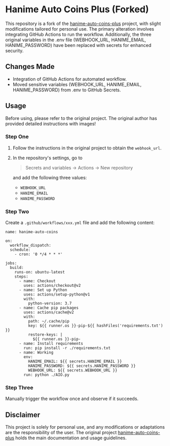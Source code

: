 # Hanime Auto Coins Plus (Forked)

This repository is a fork of the [hanime-auto-coins-plus](https://github.com/zip6como/hanime-auto-coins-plus) project, with slight modifications tailored for personal use. The primary alteration involves integrating GitHub Actions to run the workflow. Additionally, the three original variables in the .env file (WEBHOOK_URL, HANIME_EMAIL, HANIME_PASSWORD) have been replaced with secrets for enhanced security.

## Changes Made

- Integration of GitHub Actions for automated workflow.
- Moved sensitive variables (WEBHOOK_URL, HANIME_EMAIL, HANIME_PASSWORD) from .env to GitHub Secrets.

## Usage

Before using, please refer to the original project. The original author has provided detailed instructions with images!

### Step One

1. Follow the instructions in the original project to obtain the `webhook_url`.

2. In the repository's settings, go to  

   > Secrets and variables -> Actions -> New repository

    and add the following three values:

   - `WEBHOOK_URL`
   - `HANIME_EMAIL`
   - `HANIME_PASSWORD`

### Step Two

Create a `.github/workflows/xxx.yml` file and add the following content:

```
name: hanime-auto-coins

on:
  workflow_dispatch:
  schedule:
    - cron: '0 */4 * * *'

jobs:
  build:
    runs-on: ubuntu-latest
    steps:
      - name: Checkout
        uses: actions/checkout@v2
      - name: Set up Python
        uses: actions/setup-python@v1
        with:
          python-version: 3.7
      - name: Cache pip packages
        uses: actions/cache@v2
        with:
          path: ~/.cache/pip
          key: ${{ runner.os }}-pip-${{ hashFiles('requirements.txt') }}
          restore-keys: |
            ${{ runner.os }}-pip-
      - name: Install requirements
        run: pip install -r ./requirements.txt
      - name: Working
        env:
          HANIME_EMAIL: ${{ secrets.HANIME_EMAIL }}
          HANIME_PASSWORD: ${{ secrets.HANIME_PASSWORD }}
          WEBHOOK_URL: ${{ secrets.WEBHOOK_URL }}
        run: python ./AIO.py
```

### Step Three

Manually trigger the workflow once and observe if it succeeds.

## Disclaimer

This project is solely for personal use, and any modifications or adaptations are the responsibility of the user. The original project [hanime-auto-coins-plus](https://github.com/zip6como/hanime-auto-coins-plus) holds the main documentation and usage guidelines.
